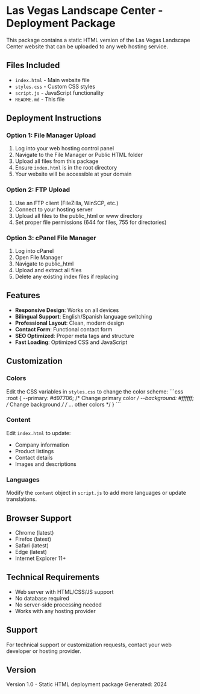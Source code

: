 # Las Vegas Landscape Center - Deployment Package

This package contains a static HTML version of the Las Vegas Landscape Center website that can be uploaded to any web hosting service.

## Files Included

- `index.html` - Main website file
- `styles.css` - Custom CSS styles
- `script.js` - JavaScript functionality
- `README.md` - This file

## Deployment Instructions

### Option 1: File Manager Upload
1. Log into your web hosting control panel
2. Navigate to the File Manager or Public HTML folder
3. Upload all files from this package
4. Ensure `index.html` is in the root directory
5. Your website will be accessible at your domain

### Option 2: FTP Upload
1. Use an FTP client (FileZilla, WinSCP, etc.)
2. Connect to your hosting server
3. Upload all files to the public_html or www directory
4. Set proper file permissions (644 for files, 755 for directories)

### Option 3: cPanel File Manager
1. Log into cPanel
2. Open File Manager
3. Navigate to public_html
4. Upload and extract all files
5. Delete any existing index files if replacing

## Features

- **Responsive Design**: Works on all devices
- **Bilingual Support**: English/Spanish language switching
- **Professional Layout**: Clean, modern design
- **Contact Form**: Functional contact form
- **SEO Optimized**: Proper meta tags and structure
- **Fast Loading**: Optimized CSS and JavaScript

## Customization

### Colors
Edit the CSS variables in `styles.css` to change the color scheme:
\`\`\`css
:root {
  --primary: #d97706; /* Change primary color */
  --background: #ffffff; /* Change background */
  /* ... other colors */
}
\`\`\`

### Content
Edit `index.html` to update:
- Company information
- Product listings
- Contact details
- Images and descriptions

### Languages
Modify the `content` object in `script.js` to add more languages or update translations.

## Browser Support

- Chrome (latest)
- Firefox (latest)
- Safari (latest)
- Edge (latest)
- Internet Explorer 11+

## Technical Requirements

- Web server with HTML/CSS/JS support
- No database required
- No server-side processing needed
- Works with any hosting provider

## Support

For technical support or customization requests, contact your web developer or hosting provider.

## Version

Version 1.0 - Static HTML deployment package
Generated: 2024
